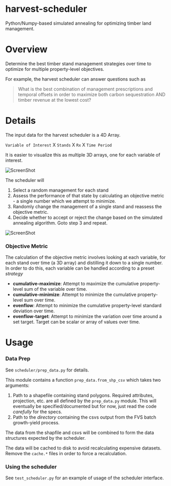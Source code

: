 harvest-scheduler
=================

Python/Numpy-based simulated annealing for optimizing timber land management.


# Overview

Determine the best timber stand management strategies over time to 
optimize for multiple property-level objectives. 

For example, the harvest scheduler can answer questions such as 

> What is the best combination of management prescriptions and temporal offsets
> in order to maximize both carbon sequestration AND timber revenue at the lowest 
> cost?

# Details

The input data for the harvest scheduler is a 4D Array.

`Variable of Interest`  X  `Stands`  X  `Rx`  X  `Time Period` 

It is easier to visualize this 
as multiple 3D arrays, one for each variable of interest.

![ScreenShot](https://raw.github.com/Ecotrust/harvest-scheduler/master/img/4Darray.png)

The scheduler will

1. Select a random management for each stand 
2. Assess the performance of that state by calculating an objective metric - a single number which
   we attempt to minimize. 
3. Randomly change the management of a single stand and reassess the objective metric. 
4. Decide whether to accept or reject the change based on the simulated annealing algorithm. Goto step 3 and repeat. 

![ScreenShot](https://raw.github.com/Ecotrust/harvest-scheduler/master/img/ObjectiveMetric.png)

### Objective Metric

The calculation of the objective metric involves looking at each variable, for each stand over time (a 3D array) 
and distilling it down to a single number. In order to do this, each variable can 
be handled according to a preset *strategy*

* **cumulative-maximize**: Attempt to maximize the cumulative property-level sum of the variable over time. 
* **cumulative-minimize**: Attempt to minimize the cumulative property-level sum over time. 
* **evenflow**: Attempt to minimize the cumulative property-level standard deviation over time.
* **evenflow-target**: Attempt to minimize the variation over time around a set target. Target can be scalar or array of values over time.

# Usage

### Data Prep

See `scheduler/prep_data.py` for details.

This module contains a function `prep_data.from_shp_csv` which takes two arguments:
1. Path to a shapefile containing stand polygons. Required attributes, projection, etc. are all defined by the `prep_data.py` module. 
This will eventually be specified/documented but for now, just read the code *carefully* for the specs.
2. Path to the *directory* containing the csvs output from the FVS batch growth-yield process. 

The data from the shapfile and csvs will be combined to form the data structures expected 
by the scheduler.

The data will be cached to disk to avoid recalculating expensive datasets. Remove the 
`cache.*` files in order to force a recalculation.

### Using the scheduler

See `test_scheduler.py` for an example of usage of the scheduler interface. 



